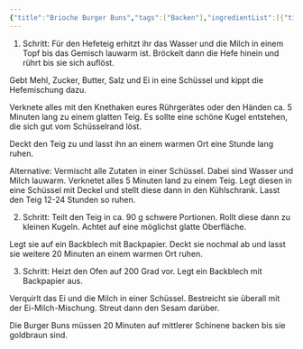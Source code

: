 ```yaml
---
{"title":"Brioche Burger Buns","tags":["Backen"],"ingredientList":[{"title":"Für den Hefeteig:","ingredients":["350 g Mehl (Weizenmehl Typ 550 oder Dinkelmehl Typ 630)","1 Päckchen Trockenhefe oder 1/2 Würfel frische Hefe","6 g Salz","3 TL Zucker","30 g Butter","1 Ei","75 ml Milch","75 ml Wasser"]},{"title":"zum Bestreichen/Bestreuen:","ingredients":["1 Ei","1 EL Milch","50 g Sesam"]}]}
---
```

1. Schritt: 
Für den Hefeteig erhitzt ihr das Wasser und die Milch in einem Topf bis das Gemisch lauwarm ist. Bröckelt dann die Hefe hinein und rührt bis sie sich auflöst. 

Gebt Mehl, Zucker, Butter, Salz und Ei in eine Schüssel und kippt die Hefemischung dazu. 

Verknete alles mit den Knethaken eures Rührgerätes oder den Händen ca. 5 Minuten lang zu einem glatten Teig. Es sollte eine schöne Kugel entstehen, die sich gut vom Schüsselrand löst. 

Deckt den Teig zu und lasst ihn an einem warmen Ort eine Stunde lang ruhen. 

Alternative: 
Vermischt alle Zutaten in einer Schüssel. Dabei sind Wasser und Milch lauwarm. Verknetet alles 5 Minuten land zu einem Teig. Legt diesen in eine Schüssel mit Deckel und stellt diese dann in den Kühlschrank. Lasst den Teig 12-24 Stunden so ruhen. 

2. Schritt:
Teilt den Teig in ca. 90 g schwere Portionen. Rollt diese dann zu kleinen Kugeln. Achtet auf eine möglichst glatte Oberfläche. 

Legt sie auf ein Backblech mit Backpapier. Deckt sie nochmal ab und lasst sie weitere 20 Minuten an einem warmen Ort ruhen. 

3. Schritt: 
Heizt den Ofen auf 200 Grad vor. Legt ein Backblech mit Backpapier aus. 

Verquirlt das Ei und die Milch in einer Schüssel. Bestreicht sie überall mit der Ei-Milch-Mischung. Streut dann den Sesam darüber. 

Die Burger Buns müssen 20 Minuten auf mittlerer Schinene backen bis sie goldbraun sind.